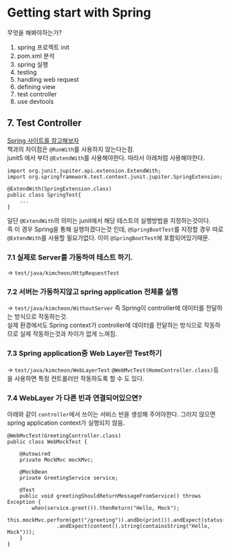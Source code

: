 # Getting start with Spring
무엇을 해봐야하는가?
1. spring 프로젝트 init
2. pom.xml 분석
3. spring 실행
4. testing
5. handling web request
6. defining view
7. test controller
8. use devtools

## 7. Test Controller
[Spring 사이트를 참고해보자](https://spring.io/guides/gs/testing-web/)   
책과의 차이점은 `@RunWith`를 사용하지 않는다는점.  
junit5 에서 부터 `@ExtendWith`를 사용해야한다. 따라서 아래처럼 사용해야한다.
```
import org.junit.jupiter.api.extension.ExtendWith;
import org.springframework.test.context.junit.jupiter.SpringExtension;

@ExtendWith(SpringExtension.class)
public class SpringTest{
    ...
}
```

일단 `@ExtendWith`의 의미는 junit에서 해당 테스트의 실행방법을 지정하는것이다.  
즉 이 경우 Spring을 통해 실행하겠다는것 인데, `@SpringBootTest`를 지정할 경우 
따로 `@ExtendWith`를 사용할 필요가없다. 이미 `@SpringBootTest`에 포함되어있기때문.  

### 7.1 실제로 Server를 가동하여 테스트 하기.
-> `test/java/kimcheon/HttpRequestTest`

### 7.2 서버는 가동하지않고 spring application 전체를 실행
-> `test/java/kimcheon/WithoutServer`
즉 Spring이 controller에 데이터를 전달하는 방식으로 작동하는것.  
실제 환경에서도 Spring context가 controller에 데이터를 전달하는 방식으로 작동하므로 
실제 작동하는것과 차이가 없게 느껴짐.

### 7.3 Spring application중 Web Layer만 Test하기
-> `test/java/kimcheon/WebLayerTest`
`@WebMvcTest(HomeController.class)`등을 사용하면 특정 컨트롤러만 작동하도록 할 수 도 있다.

### 7.4 WebLayer 가 다른 빈과 연결되어있으면?
아래와 같이 `controller`에서 쓰이는 서비스 빈을 생성해 주어야한다. 
그러지 않으면 spring application context가 실행되지 않음.
```
@WebMvcTest(GreetingController.class)
public class WebMockTest {

	@Autowired
	private MockMvc mockMvc;

	@MockBean
	private GreetingService service;

	@Test
	public void greetingShouldReturnMessageFromService() throws Exception {
		when(service.greet()).thenReturn("Hello, Mock");
		this.mockMvc.perform(get("/greeting")).andDo(print()).andExpect(status().isOk())
				.andExpect(content().string(containsString("Hello, Mock")));
	}
}
```